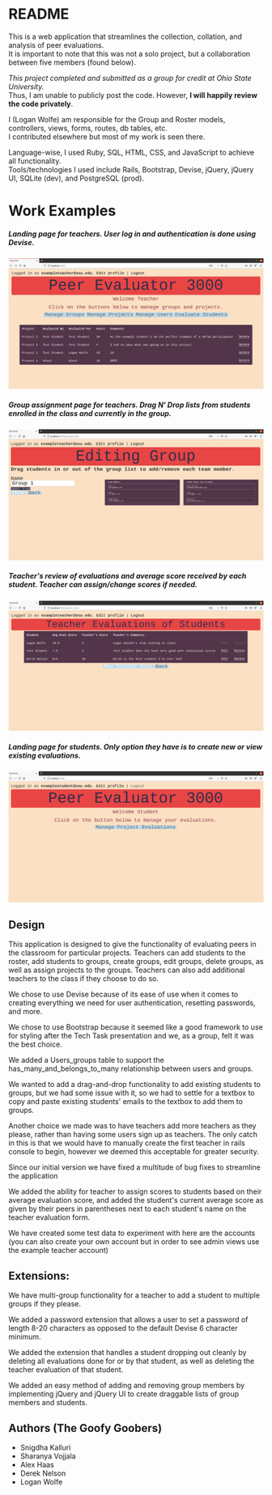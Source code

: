 # README
This is a web application that streamlines the collection, collation, and analysis of peer evaluations.   
It is important to note that this was not a solo project, but a collaboration between five members (found below). 

*This project completed and submitted as a group for credit at Ohio State University.*   
Thus, I am unable to publicly post the code. However, **I will happily review the code privately**.  

I (Logan Wolfe) am responsible for the Group and Roster models, controllers, views, forms, routes, db tables, etc.  
I contributed elsewhere but most of my work is seen there.  

Language-wise, I used Ruby, SQL, HTML, CSS, and JavaScript to achieve all functionality.   
Tools/technologies I used include Rails, Bootstrap, Devise, jQuery, jQuery UI, SQLite (dev), and PostgreSQL (prod).

# Work Examples
##### Landing page for teachers. User log in and authentication is done using Devise.
![Teacher Landing Page](https://github.com/LoganWolfe/Peer-Evaluator/blob/06d68612a95f5c2d4e9a2e1f1c52c100f702f7cd/TeacherLandingPage.png)  
  

##### Group assignment page for teachers. Drag N' Drop lists from students enrolled in the class and currently in the group.
![Teacher Group Assignment](https://github.com/LoganWolfe/Peer-Evaluator/blob/06d68612a95f5c2d4e9a2e1f1c52c100f702f7cd/TeacherGroupDragNDrop.png)  
  

##### Teacher's review of evaluations and average score received by each student. Teacher can assign/change scores if needed.
![Teacher Review of Evaluations](https://github.com/LoganWolfe/Peer-Evaluator/blob/06d68612a95f5c2d4e9a2e1f1c52c100f702f7cd/TeacherReviewOfEvalulations.png)  
  

##### Landing page for students. Only option they have is to create new or view existing evaluations.
![Student Landing Page](https://github.com/LoganWolfe/Peer-Evaluator/blob/06d68612a95f5c2d4e9a2e1f1c52c100f702f7cd/StudentLandingPage.png)  
  

## Design
This application is designed to give the functionality of evaluating
peers in the classroom for particular projects. Teachers can add students to the roster, 
add students to groups, create groups, edit groups, delete groups, 
as well as assign projects to the groups. Teachers can also add additional 
teachers to the class if they choose to do so.

We chose to use Devise because of its ease of use when it comes to creating
everything we need for user authentication, resetting passwords, 
and more.

We chose to use Bootstrap because it seemed like a good framework to use
for styling after the Tech Task presentation and we, as a group, felt 
it was the best choice.

We added a Users_groups table to support the has_many_and_belongs_to_many 
relationship between users and groups.

We wanted to add a drag-and-drop functionality to add existing students
to groups, but we had some issue with it, so we had to settle for a textbox
to copy and paste existing students' emails to the textbox to add them to groups.

Another choice we made was to have teachers add more teachers as they 
please, rather than having some users sign up as teachers. The only catch in 
this is that we would have to manually create the first teacher in rails console
to begin, however we deemed this acceptable for greater security.

Since our initial version we have fixed a multitude of bug fixes to streamline the application

We added the ability for teacher to assign scores to students based on their average evaluation score, and added the student's current average score as given by their peers in parentheses next to each student's name 
on the teacher evaluation form.

We have created some test data to experiment with here are the accounts (you can also create your own account but in order to see admin views 
use the example teacher account)

## Extensions:
We have multi-group functionality for a teacher to add a student 
to multiple groups if they please.

We added a password extension that allows a user to set a password
 of length 8-20 characters as opposed to the default Devise 6 
character minimum.

We added the extension that handles a student dropping out cleanly 
by deleting all evaluations done for or by that student, as well as 
deleting the teacher evaluation of that student. 

We added an easy method of adding and removing group members by
implementing jQuery and jQuery UI to create draggable lists of group
members and students.

## Authors (The Goofy Goobers)
* Snigdha Kalluri
* Sharanya Vojjala
* Alex Haas
* Derek Nelson
* Logan Wolfe
